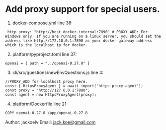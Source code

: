 # Add proxy support for special users.


1. docker-compose.yml
line 36:   
```
 http_proxy: "http://host.docker.internal:7890" # PROXY_ADD: For Windows only. If you are running on a linux server, you should set the address like http://172.18.0.1:7890 as your docker gateway address which is the localhost ip for docker.
```   
2. platform/pyproject.toml
line 37:
```
openai = { path = "../openai-0.27.8" }
```


3. cli/src/questions/newEnvQuestions.js
line 4:
```
//PROXY_ADD for localhost proxy here.
const { HttpsProxyAgent } = await import('https-proxy-agent');
const proxy = "http://127.0.0.1:7890";
const agent = new HttpsProxyAgent(proxy);
```

4. platform/Dockerfile
line 21:
```
COPY openai-0.27.8 /app/openai-0.27.8
```

Author: jackoelv
Email: jack.koe@gmail.com
